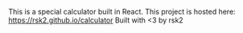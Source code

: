 This is a special calculator built in React.
This project is hosted here: https://rsk2.github.io/calculator
Built with <3 by rsk2
